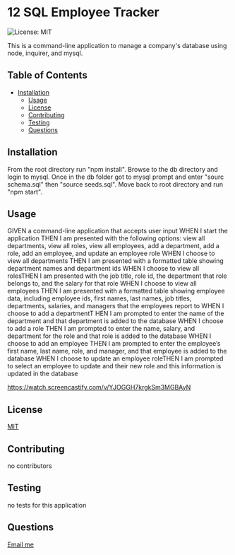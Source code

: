 # 12 SQL Employee Tracker

![License: MIT](https://img.shields.io/badge/License-MIT-yellow.svg)

This is a command-line application to manage a company's database using node, inquirer, and mysql.

## Table of Contents
* [Installation](#installation)
  * [Usage](#usage)
  * [License](#license)
  * [Contributing](#contributing)
  * [Testing](#testing)
  * [Questions](#questions)

<a name="installation"/>

## Installation

From the root directory  run "npm install".  Browse to the  db directory and login to mysql.  Once in the db folder got to mysql prompt and enter "sourc schema.sql" then "source seeds.sql". Move back to root directory and run "npm start".

<a name="usage"/>

## Usage

GIVEN a command-line application that accepts user input
WHEN I start the application
THEN I am presented with the following options: view all departments, view all roles, 
view all employees, add a department, add a role, add an employee, and update an employee role
WHEN I choose to view all departments
THEN I am presented with a formatted table showing department names and department ids
WHEN I choose to view all rolesTHEN I am presented with the job title, role id, the department that role belongs to, and the salary for that role
WHEN I choose to view all employees
THEN I am presented with a formatted table showing employee data, including employee ids, first names, 
last names, job titles, departments, salaries, and managers that the employees report to
WHEN I choose to add a departmentT
HEN I am prompted to enter the name of the department and that department is added to the database
WHEN I choose to add a role
THEN I am prompted to enter the name, salary, and department for the role and that role is added to the database
WHEN I choose to add an employee
THEN I am prompted to enter the employee’s first name, last name, role, and manager, and that employee is added to the database
WHEN I choose to update an employee roleTHEN I am prompted to select an employee to update and their new role and this information is updated in the database 

https://watch.screencastify.com/v/YJOGGH7krgkSm3MGBAyN

<a name="license"/>

## License

[MIT](https://opensource.org/license/mit-0/)


<a name="Contributing"/>

## Contributing

no contributors


<a name="testing"/>

## Testing

no tests for this application

<a name="questions"/>

## Questions

[Email me](mailto:gly80@comcast.net)


